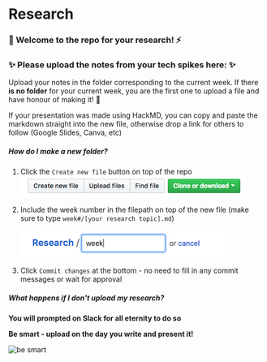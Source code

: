 
# Research

### :wave: Welcome to the repo for your research! :zap:

### :sparkles: Please upload the notes from your tech spikes here: :sparkles:

Upload your notes in the folder corresponding to the current week. If there **is no folder** for your current week, you are the first one to upload a file and have honour of making it! :tada:
   
   If your presentation was made using HackMD, you can copy and paste the markdown straight into the new file, otherwise drop a link for others to follow (Google Slides, Canva, etc)

##### How do I make a new folder?

1. Click the `Create new file` button on top of the repo
   ![create file button](https://github.com/fac-15/Research/blob/master/CreateNewFile_button.png)
2. Include the week number in the filepath on top of the new file (make sure to type `week#/[your research topic].md`)

   ![filepath](https://github.com/fac-15/Research/blob/master/Screen%20Shot%202018-10-30%20at%2019.43.53.png)

3. Click `Commit changes` at the bottom - no need to fill in any commit messages or wait for approval

##### What happens if I don't upload my research?

**You will prompted on Slack for all eternity to do so**

**Be smart - upload on the day you write and present it!**

![be smart](https://media.giphy.com/media/ZThQqlxY5BXMc/giphy.gif)
